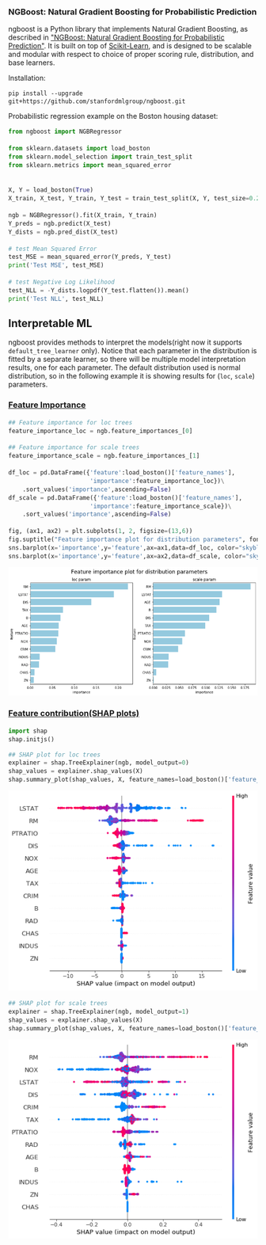 ### NGBoost: Natural Gradient Boosting for Probabilistic Prediction

ngboost is a Python library that implements Natural Gradient Boosting, as described in ["NGBoost: Natural Gradient Boosting for Probabilistic Prediction"](https://stanfordmlgroup.github.io/projects/ngboost/). It is built on top of [Scikit-Learn](https://scikit-learn.org/stable/), and is designed to be scalable and modular with respect to choice of proper scoring rule, distribution, and base learners.



Installation:

```
pip install --upgrade git+https://github.com/stanfordmlgroup/ngboost.git
```

Probabilistic regression example on the Boston housing dataset:

```python
from ngboost import NGBRegressor

from sklearn.datasets import load_boston
from sklearn.model_selection import train_test_split
from sklearn.metrics import mean_squared_error


X, Y = load_boston(True)
X_train, X_test, Y_train, Y_test = train_test_split(X, Y, test_size=0.2)

ngb = NGBRegressor().fit(X_train, Y_train)
Y_preds = ngb.predict(X_test)
Y_dists = ngb.pred_dist(X_test)

# test Mean Squared Error
test_MSE = mean_squared_error(Y_preds, Y_test)
print('Test MSE', test_MSE)

# test Negative Log Likelihood
test_NLL = -Y_dists.logpdf(Y_test.flatten()).mean()
print('Test NLL', test_NLL)
```

## Interpretable ML

ngboost provides methods to interpret the models(right now it supports `default_tree_learner` only). Notice that each parameter in the distribution is fitted by a separate learner, so there will be multiple model interpretation results, one for each parameter. The default distribution used is normal distribution, so in the following example it is showing results for (`loc`, `scale`) parameters.


### [ Feature Importance](./examples/model_interpretation/Feature_importance.ipynb)


```python
## Feature importance for loc trees
feature_importance_loc = ngb.feature_importances_[0]

## Feature importance for scale trees
feature_importance_scale = ngb.feature_importances_[1]

df_loc = pd.DataFrame({'feature':load_boston()['feature_names'], 
                       'importance':feature_importance_loc})\
    .sort_values('importance',ascending=False)
df_scale = pd.DataFrame({'feature':load_boston()['feature_names'], 
                       'importance':feature_importance_scale})\
    .sort_values('importance',ascending=False)

fig, (ax1, ax2) = plt.subplots(1, 2, figsize=(13,6))
fig.suptitle("Feature importance plot for distribution parameters", fontsize=17)
sns.barplot(x='importance',y='feature',ax=ax1,data=df_loc, color="skyblue").set_title('loc param')
sns.barplot(x='importance',y='feature',ax=ax2,data=df_scale, color="skyblue").set_title('scale param')
```

![feature importance](./figures/feature_importance.png)

### [Feature contribution(SHAP plots)](./examples/model_interpretation/SHAP_plots.ipynb)

```python
import shap
shap.initjs()
```

```python
## SHAP plot for loc trees
explainer = shap.TreeExplainer(ngb, model_output=0)
shap_values = explainer.shap_values(X)
shap.summary_plot(shap_values, X, feature_names=load_boston()['feature_names'])
```
![SHAP 0](./figures/shap_0.png)
```python
## SHAP plot for scale trees
explainer = shap.TreeExplainer(ngb, model_output=1)
shap_values = explainer.shap_values(X)
shap.summary_plot(shap_values, X, feature_names=load_boston()['feature_names'])
```
![SHAP 1](./figures/shap_1.png)

